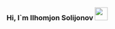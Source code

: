 ### Hi, I`m  Ilhomjon Solijonov  <img src="https://media.giphy.com/mediahvRJCLFzcasrR4ia7z/giphy.gif" width="30px" />


